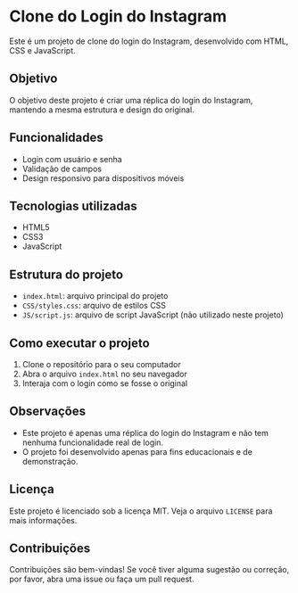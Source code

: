 # Clone do Login do Instagram

Este é um projeto de clone do login do Instagram, desenvolvido com HTML, CSS e JavaScript.

## Objetivo

O objetivo deste projeto é criar uma réplica do login do Instagram, mantendo a mesma estrutura e design do original.

## Funcionalidades

* Login com usuário e senha
* Validação de campos
* Design responsivo para dispositivos móveis

## Tecnologias utilizadas

* HTML5
* CSS3
* JavaScript

## Estrutura do projeto

* `index.html`: arquivo principal do projeto
* `CSS/styles.css`: arquivo de estilos CSS
* `JS/script.js`: arquivo de script JavaScript (não utilizado neste projeto)

## Como executar o projeto

1. Clone o repositório para o seu computador
2. Abra o arquivo `index.html` no seu navegador
3. Interaja com o login como se fosse o original

## Observações

* Este projeto é apenas uma réplica do login do Instagram e não tem nenhuma funcionalidade real de login.
* O projeto foi desenvolvido apenas para fins educacionais e de demonstração.

## Licença

Este projeto é licenciado sob a licença MIT. Veja o arquivo `LICENSE` para mais informações.

## Contribuições

Contribuições são bem-vindas! Se você tiver alguma sugestão ou correção, por favor, abra uma issue ou faça um pull request.